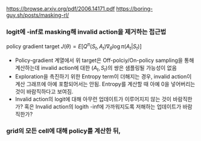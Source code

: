 https://browse.arxiv.org/pdf/2006.14171.pdf
https://boring-guy.sh/posts/masking-rl/


### logit에 -inf로 masking해 invalid action을 제거하는 접근법
policy gradient target $J(\theta)= E\left[ Q^{\pi}(S_t, A_t) \nabla_\theta \log{\pi(A_t|S_t)} \right]$
- Policy-gradient 계열에서 위 target은 Off-polciy/On-policy sampling을 통해 계산하는데 invalid action에 대한 $(A_t, S_t)$의 쌍은
샘플링될 가능성이 없음
- Exploration을 촉진하기 위한 Entropy term이 더해지는 경우, invalid action이 계산 그래프에 아예 포함되어서는 안됨. Entropy를 계산할 때 아예 0을 넣어버리는 것이 바람직하다고 보여짐.
- Invalid action의 logit에 대해 아무런 업데이트가 이루어지지 않는 것이 바람직한가? 혹은 Invalid action의 logith -inf에 가까워지도록 저해하는 업데이트가 바람직한가?
 
### grid의 모든 cell에 대해 policy를 계산한 뒤, 
